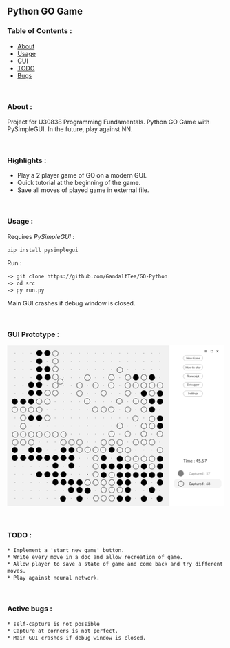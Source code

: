 ## Python GO Game


### Table of Contents :
   * [About](#about)
   * [Usage](#usage)
   * [GUI](#gui)
   * [TODO](#TODO)
   * [Bugs](#bugs)

&nbsp;

### About : <a name="about"></a>
Project for U30838 Programming Fundamentals. Python GO Game with PySimpleGUI. In the future, play against NN.

&nbsp;

### Highlights :
 * Play a 2 player game of GO on a modern GUI.
 * Quick tutorial at the beginning of the game.
 * Save all moves of played game in external file.

&nbsp;

### Usage : <a name="usage"></a>

Requires *PySimpleGUI* :
```
pip install pysimplegui
```
Run :
```
-> git clone https://github.com/GandalfTea/GO-Python
-> cd src
-> py run.py
```
Main GUI crashes if debug window is closed.


&nbsp;

### GUI Prototype : <a name="gui"></a>
![alt text](https://github.com/GandalfTea/GO-Python/blob/main/GUIPrototype.png)

&nbsp;

### TODO : <a name="TODO"></a>
	* Implement a 'start new game' button.
	* Write every move in a doc and allow recreation of game.
	* Allow player to save a state of game and come back and try different moves.
	* Play against neural network.

&nbsp;

### Active bugs : <a name="bugs"></a>
	* self-capture is not possible
	* Capture at corners is not perfect.
	* Main GUI crashes if debug window is closed.
